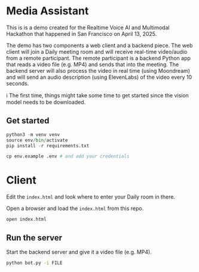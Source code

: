 # Media Assistant

This is is a demo created for the Realtime Voice AI and Multimodal Hackathon
that happened in San Francisco on April 13, 2025.

The demo has two components a web client and a backend piece. The web client
will join a Daily meeting room and will receive real-time video/audio from a
remote participant. The remote participant is a backend Python app that reads a
video file (e.g. MP4) and sends that into the meeting. The backend server will
also process the video in real time (using Moondream) and will send an audio
description (using ElevenLabs) of the video every 10 seconds.

ℹ️ The first time, things might take some time to get started since the vision
model needs to be downloaded.

## Get started

```python
python3 -m venv venv
source env/bin/activate
pip install -r requirements.txt

cp env.example .env # and add your credentials

```

# Client

Edit the `index.html` and look where to enter your Daily room in there.

Open a browser and load the `index.html` from this repo.

```
open index.html
```

## Run the server

Start the backend server and give it a video file (e.g. MP4).

```bash
python bot.py -i FILE
```
